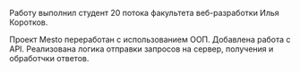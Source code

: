 Работу выполнил студент 20 потока факультета веб-разработки Илья Коротков.

Проект Mesto переработан с использованием ООП. Добавлена работа с API. Реализована логика отправки запросов на сервер, получения и обработчки ответов.
